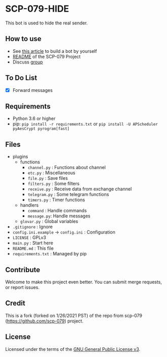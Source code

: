 # SCP-079-HIDE

This bot is used to hide the real sender.

## How to use

- See [this article](https://scp-079.org/hide/) to build a bot by yourself
- [README](https://github.com/scp-079/scp-079-readme) of the SCP-079 Project
- Discuss [group](https://t.me/SCP_079_CHAT)

## To Do List

- [x] Forward messages

## Requirements

- Python 3.6 or higher
- pip: `pip install -r requirements.txt` or `pip install -U APScheduler pyAesCrypt pyrogram[fast]`

## Files

- plugins
    - functions
        - `channel.py` : Functions about channel
        - `etc.py` : Miscellaneous
        - `file.py` : Save files
        - `filters.py` : Some filters
        - `receive.py` : Receive data from exchange channel
        - `telegram.py` : Some telegram functions
        - `timers.py` : Timer functions
    - handlers
        - `command` : Handle commands
        - `message.py`: Handle messages
    - `glovar.py` : Global variables
- `.gitignore` : Ignore
- `config.ini.example` -> `config.ini` : Configuration
- `LICENSE` : GPLv3
- `main.py` : Start here
- `README.md` : This file
- `requirements.txt` : Managed by pip

## Contribute

Welcome to make this project even better. You can submit merge requests, or report issues.

## Credit

This is a fork (forked on 1/26/2021 PST) of the repo from scp-079 (https://github.com/scp-079) project.


## License

Licensed under the terms of the [GNU General Public License v3](LICENSE).
